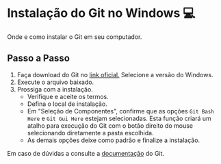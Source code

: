 # Instalação do Git no Windows :computer:

Onde e como instalar o Git em seu computador.

## Passo a Passo

1. Faça download do Git no [link oficial.](https://git-scm.com/) Selecione a versão do Windows.
2. Execute o arquivo baixado.
3. Prossiga com a instalação.
   - Verifique e aceite os termos.
   - Defina o local de instalação.
   - Em "Seleção de Componentes", confirme que as opções `Git Bash Here` e `Git Gui Here` estejam selecionadas. Esta função criará um atalho para execução do Git com o botão direito do mouse selecionando diretamente a pasta escolhida.
   - As demais opções deixe como padrão e finalize a instalação.

Em caso de dúvidas a consulte a [documentação](https://git-scm.com/doc)  do Git.